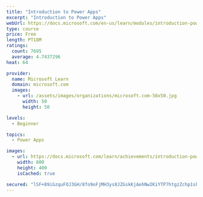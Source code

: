 ```yaml
---
title: "Introduction to Power Apps"
excerpt: "Introduction to Power Apps"
webUrl: https://docs.microsoft.com/en-us/learn/modules/introduction-power-apps/
type: course
price: Free
length: PT18M
ratings:
  count: 7695
  average: 4.7437296
heat: 64

provider:
  name: Microsoft Learn
  domain: microsoft.com
  images:
    - url: /assets/images/organizations/microsoft.com-50x50.jpg
      width: 50
      height: 50

levels:
  - Beginner

topics:
  - Power Apps

images:
  - url: https://docs.microsoft.com/learn/achievements/introduction-power-apps-social.png
    width: 800
    height: 400
    isCached: true

secured: "lSF+89iGzquFOJ3GH/8fo9oFjMH3ys8JZGskKjAehNwIKiYTP7htgzZchp1shA06p3r3zKhvxCPlPvZXK+402CjPoIYJ7lLGeAdGdjZMUSaSOpG4DAkPy9+wz/ZZY//+g9+V48ejLGgmhkWD3G1kkAu7q2ZGdhZefui0HaWe36KHC2cB/cMiJLUoJmmXtMCN9ix6jV6VzYWfctUDSRHIa5nezm2QD6aeiOBzUzXICR0xQrqj23kNaXLKhrDa/Jmbw2QbURczo2+ikQZ1jmmZU+xvZny1in8xA/Run8jHTLfJuKgFIgrStWThl7gmmNjEJsKa91gccghTLmXJQ0RB4uU93RtbF6CpJ4srTKDb9+uJeXkLGhsqdRCJ9Bsiu7389kukwVZ0B1t8EvbqW3ZLtUBIxQDhFTSxCzjP3O3bATE=;9F1G83oUY5rqrE36mgyAHA=="
---
```


